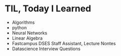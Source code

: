 # TIL, Today I Learned
- Algorithms
- python
- Neural Networks
- Linear Algebra
- Fastcampus DSES Staff Assistant, Lecture Nontes
- Datascience Interview Questions
